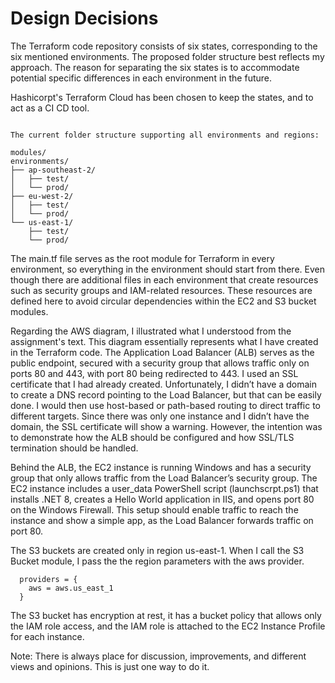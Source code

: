 # Design Decisions

The Terraform code repository consists of six states, corresponding to the six mentioned environments. The proposed folder structure best reflects my approach. The reason for separating the six states is to accommodate potential specific differences in each environment in the future.

Hashicorpt's Terraform Cloud has been chosen to keep the states, and to act as a CI CD tool.

```

The current folder structure supporting all environments and regions:

modules/
environments/
├── ap-southeast-2/
│   ├── test/
│   └── prod/
├── eu-west-2/
│   ├── test/
│   └── prod/
└── us-east-1/
    ├── test/
    └── prod/
```

The main.tf file serves as the root module for Terraform in every environment, so everything in the environment should start from there. Even though there are additional files in each environment that create resources such as security groups and IAM-related resources. These resources are defined here to avoid circular dependencies within the EC2 and S3 bucket modules.

Regarding the AWS diagram, I illustrated what I understood from the assignment's text. This diagram essentially represents what I have created in the Terraform code. The Application Load Balancer (ALB) serves as the public endpoint, secured with a security group that allows traffic only on ports 80 and 443, with port 80 being redirected to 443. I used an SSL certificate that I had already created. Unfortunately, I didn’t have a domain to create a DNS record pointing to the Load Balancer, but that can be easily done. I would then use host-based or path-based routing to direct traffic to different targets. Since there was only one instance and I didn’t have the domain, the SSL certificate will show a warning. However, the intention was to demonstrate how the ALB should be configured and how SSL/TLS termination should be handled.

Behind the ALB, the EC2 instance is running Windows and has a security group that only allows traffic from the Load Balancer’s security group. The EC2 instance includes a user_data PowerShell script (launchscrpt.ps1) that installs .NET 8, creates a Hello World application in IIS, and opens port 80 on the Windows Firewall. This setup should enable traffic to reach the instance and show a simple app, as the Load Balancer forwards traffic on port 80.

The S3 buckets are created only in region us-east-1. When I call the S3 Bucket module, I pass the the region parameters with the aws provider.

```
  providers = {
    aws = aws.us_east_1
  }
```

The S3 bucket has encryption at rest, it has a bucket policy that allows only the IAM role access, and the IAM role is attached to the EC2 Instance Profile for each instance.

Note: There is always place for discussion, improvements, and different views and opinions. This is just one way to do it.
